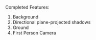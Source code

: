 Completed Features:
1. Background
2. Directional plane-projected shadows
3. Ground
4. First Person Camera